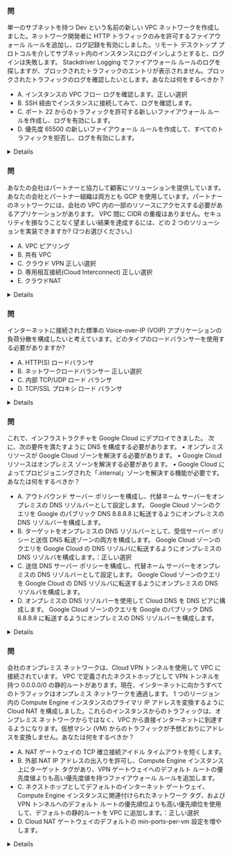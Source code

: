 ### 問
単一のサブネットを持つ Dev という名前の新しい VPC ネットワークを作成しました。ネットワーク開発者に HTTP トラフィックのみを許可するファイアウォール ルールを追加し、ログ記録を有効にしました。リモート デスクトップ プロトコルを介してサブネット内のインスタンスにログインしようとすると、ログインは失敗します。 Stackdriver Logging でファイアウォール ルールのログを探しますが、ブロックされたトラフィックのエントリが表示されません。ブロックされたトラフィックのログを確認したいとします。あなたは何をするべきか？
* A. インスタンスの VPC フロー ログを確認します。正しい選択
* B. SSH 経由でインスタンスに接続してみて、ログを確認します。
* C. ポート 22 からのトラフィックを許可する新しいファイアウォール ルールを作成し、ログを有効にします。
* D. 優先度 65500 の新しいファイアウォール ルールを作成して、すべてのトラフィックを拒否し、ログを有効にします。
<details><div><pre>
</pre></div></details>

### 問
あなたの会社はパートナーと協力して顧客にソリューションを提供しています。あなたの会社とパートナー組織は両方とも GCP を使用しています。パートナーのネットワークには、会社の VPC 内の一部のリソースにアクセスする必要があるアプリケーションがあります。 VPC 間に CIDR の重複はありません。セキュリティを損なうことなく望ましい結果を達成するには、どの 2 つのソリューションを実装できますか? (2つお選びください。)
* A. VPC ピアリング
* B. 共有 VPC
* C. クラウド VPN 正しい選択
* D. 専用相互接続(Cloud Interconnect) 正しい選択
* E. クラウドNAT
<details><div><pre>
Cloud Interconnect は高コストではあるが設問ではコストには言及しておらず、セキュリティに重点を置いているため選択肢となる。
</pre></div></details>

### 問
インターネットに接続された標準の Voice-over-IP (VOIP) アプリケーションの負荷分散を構成したいと考えています。どのタイプのロードバランサーを使用する必要がありますか?
* A. HTTP(S) ロードバランサ
* B. ネットワークロードバランサー 正しい選択
* C. 内部 TCP/UDP ロード バランサ
* D. TCP/SSL プロキシ ロード バランサ
<details><div><pre>
ネットワークロードバランサーは、プロキシ ロード バランサとは異なりレスポンスを直接クライアントに送信します。今は区別するためにパススルー ネットワークロードバランサと呼ばれています。対応するプロトコルの種類も多いです。
</pre></div></details>

### 問
これで、インフラストラクチャを Google Cloud にデプロイできました。
次に、次の要件を満たすように DNS を構成する必要があります。 
    • オンプレミス リソースが Google Cloud ゾーンを解決する必要があります。 
    • Google Cloud リソースはオンプレミス ゾーンを解決する必要があります。 
    • Google Cloud によってプロビジョニングされた「.internal」ゾーンを解決する機能が必要です。
あなたは何をするべきか？
* A. アウトバウンド サーバー ポリシーを構成し、代替ネーム サーバーをオンプレミスの DNS リゾルバーとして設定します。 Google Cloud ゾーンのクエリを Google のパブリック DNS 8.8.8.8 に転送するようにオンプレミスの DNS リゾルバーを構成します。
* B. ターゲットをオンプレミスの DNS リゾルバーとして、受信サーバー ポリシーと送信 DNS 転送ゾーンの両方を構成します。 Google Cloud ゾーンのクエリを Google Cloud の DNS リゾルバに転送するようにオンプレミスの DNS リゾルバを構成します。：正しい選択
* C. 送信 DNS サーバー ポリシーを構成し、代替ネーム サーバーをオンプレミスの DNS リゾルバーとして設定します。 Google Cloud ゾーンのクエリを Google Cloud の DNS リゾルバに転送するようにオンプレミスの DNS リゾルバを構成します。
* D. オンプレミスの DNS リゾルバーを使用して Cloud DNS を DNS ピアに構成します。 Google Cloud ゾーンのクエリを Google のパブリック DNS 8.8.8.8 に転送するようにオンプレミスの DNS リゾルバーを構成します。
<details><div><pre>
* A. 
    * 一部正しいですが、Google Cloud ゾーンのクエリを Google のパブリック DNS に転送するのは非効率です。Cloud DNS を直接利用すべきです。
* B. 
    * 最も適切な選択肢です。
    * 受信サーバーポリシーでオンプレミスの DNS リゾルバーを指定することで、Google Cloud からのクエリをオンプレミスに転送できます。
    * 送信 DNS 転送ゾーンで Google Cloud の DNS リゾルバを指定することで、オンプレミスから Google Cloud へのクエリを転送できます。
* C. 
    * 送信 DNS サーバー ポリシーだけでは、Google Cloud からのクエリをオンプレミスに転送できません。
* D. 
    * DNS ピアリングは、異なる DNS ゾーン間のレコードの共有に使用されますが、今回の要件には合致しません。
</pre></div></details>

### 問
会社のオンプレミス ネットワークは、Cloud VPN トンネルを使用して VPC に接続されています。 VPC で定義されたネクストホップとして VPN トンネルを持つ 0.0.0.0/0 の静的ルートがあります。現在、インターネットに向かうすべてのトラフィックはオンプレミス ネットワークを通過します。 1 つのリージョン内の Compute Engine インスタンスのプライマリ IP アドレスを変換するように Cloud NAT を構成しました。これらのインスタンスからのトラフィックは、オンプレミス ネットワークからではなく、VPC から直接インターネットに到達するようになります。仮想マシン (VM) からのトラフィックが予想どおりにアドレスを変換しません。あなたは何をするべきか？
* A. NAT ゲートウェイの TCP 確立接続アイドル タイムアウトを短くします。
* B. 外部 NAT IP アドレスの出入りを許可し、Compute Engine インスタンス上にターゲット タグがあり、VPN ゲートウェイへのデフォルト ルートの優先度値よりも高い優先度値を持つファイアウォール ルールを追加します。
* C. ネクストホップとしてデフォルトのインターネット ゲートウェイ、Compute Engine インスタンスに関連付けられたネットワーク タグ、および VPN トンネルへのデフォルト ルートの優先順位よりも高い優先順位を使用して、デフォルトの静的ルートを VPC に追加します。：正しい選択
* D. Cloud NAT ゲートウェイのデフォルトの min-ports-per-vm 設定を増やします。
<details><div><pre>
* A. 不適切: この設定は、アイドル状態の接続を早く切断するためのものです。今回の問題であるアドレス変換に直接影響を与えるものではありません。
* B. 部分的に正しい: ファイアウォールルールでCloud NATへのトラフィックを許可することは重要ですが、デフォルトルートの優先度が最も高いことを確認する必要があります。
* C. 最も適切: この設定により、VMからのトラフィックが確実にCloud NATを経由するようにすることができます。デフォルトルートの優先度を高くすることで、他のルートよりも優先的にCloud NATが選択されます。
* D. 一部有効: ポート枯渇が発生している場合に有効な設定ですが、今回の問題の原因が必ずしもポート枯渇であるとは限りません。
</pre></div></details>
